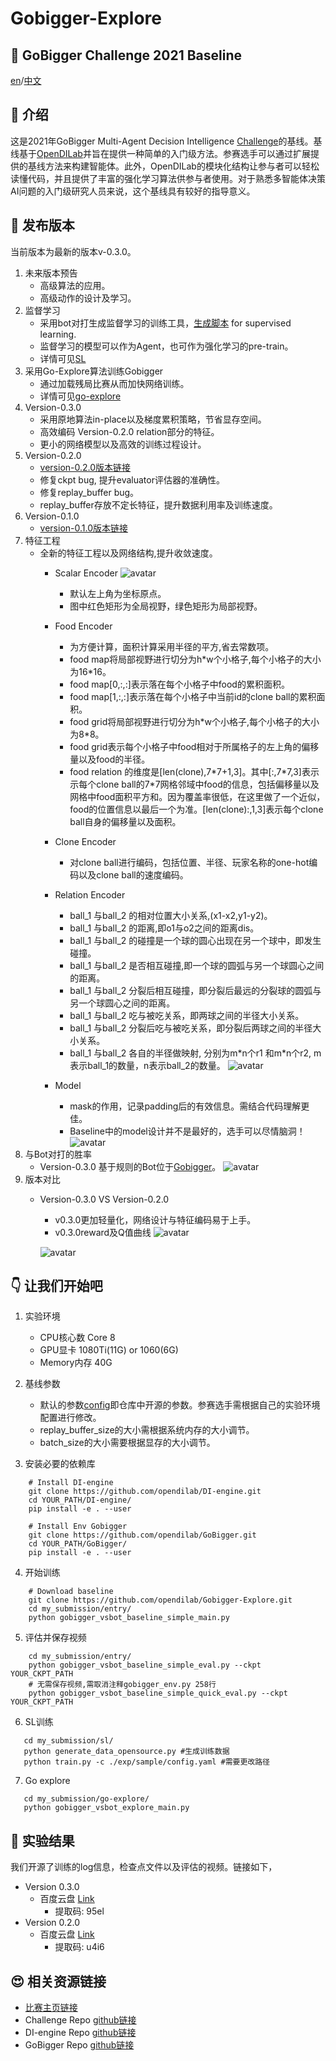 # Gobigger-Explore
## :crystal_ball: GoBigger Challenge 2021 Baseline
[en](https://github.com/opendilab/Gobigger-Explore/blob/main/README.md)/[中文](https://github.com/opendilab/Gobigger-Explore/blob/main/README_zh.md)

## :robot: 介绍
这是2021年GoBigger Multi-Agent Decision Intelligence [Challenge](https://www.datafountain.cn/competitions/549)的基线。基线基于[OpenDILab](https://github.com/opendilab/DI-engine)并旨在提供一种简单的入门级方法。参赛选手可以通过扩展提供的基线方法来构建智能体。此外，OpenDILab的模块化结构让参与者可以轻松读懂代码，并且提供了丰富的强化学习算法供参与者使用。对于熟悉多智能体决策AI问题的入门级研究人员来说，这个基线具有较好的指导意义。

## :rocket: 发布版本
当前版本为最新的版本v-0.3.0。
1. 未来版本预告
   - 高级算法的应用。
   - 高级动作的设计及学习。
2. 监督学习
   - 采用bot对打生成监督学习的训练工具，[生成脚本](https://github.com/opendilab/Gobigger-Explore/blob/main/my_submission/sl/generate_data_opensource.py) for supervised learning.
   - 监督学习的模型可以作为Agent，也可作为强化学习的pre-train。
   - 详情可见[SL](https://github.com/opendilab/Gobigger-Explore/blob/main/my_submission/sl/)
3. 采用Go-Explore算法训练Gobigger
   - 通过加载残局比赛从而加快网络训练。
   - 详情可见[go-explore](https://github.com/opendilab/Gobigger-Explore/blob/main/my_submission/go-explore/)
4. Version-0.3.0
   - 采用原地算法in-place以及梯度累积策略，节省显存空间。
   - 高效编码 Version-0.2.0 relation部分的特征。
   - 更小的网络模型以及高效的训练过程设计。
5. Version-0.2.0
   - [version-0.2.0版本链接](https://github.com/opendilab/Gobigger-Explore/releases/tag/v0.2.0)
   - 修复ckpt bug, 提升evaluator评估器的准确性。
   - 修复replay_buffer bug。
   - replay_buffer存放不定长特征，提升数据利用率及训练速度。
6. Version-0.1.0
   - [version-0.1.0版本链接](https://github.com/opendilab/GoBigger-Challenge-2021/tree/main/di_baseline)
7. 特征工程
   - 全新的特征工程以及网络结构,提升收敛速度。
      - Scalar Encoder 
        ![avatar](./avatar/scalar.svg)
        - 默认左上角为坐标原点。
        - 图中红色矩形为全局视野，绿色矩形为局部视野。
   
      - Food Encoder
         - 为方便计算，面积计算采用半径的平方,省去常数项。
         - food map将局部视野进行切分为h*w个小格子,每个小格子的大小为16\*16。
         - food map[0,:,:]表示落在每个小格子中food的累积面积。
         - food map[1,:,:]表示落在每个小格子中当前id的clone ball的累积面积。
         - food grid将局部视野进行切分为h\*w个小格子,每个小格子的大小为8*8。
         - food grid表示每个小格子中food相对于所属格子的左上角的偏移量以及food的半径。
         - food relation 的维度是[len(clone),7\*7+1,3]。其中[:,7\*7,3]表示
         示每个clone ball的7*7网格邻域中food的信息，包括偏移量以及网格中food面积平方和。因为覆盖率很低，在这里做了一个近似，food的位置信息以最后一个为准。[len(clone):,1,3]表示每个clone ball自身的偏移量以及面积。
      - Clone Encoder
         - 对clone ball进行编码，包括位置、半径、玩家名称的one-hot编码以及clone ball的速度编码。 
      - Relation Encoder
         - ball_1 与ball_2 的相对位置大小关系,(x1-x2,y1-y2)。
         - ball_1 与ball_2 的距离,即o1与o2之间的距离dis。
         - ball_1 与ball_2 的碰撞是一个球的圆心出现在另一个球中，即发生碰撞。
         - ball_1 与ball_2 是否相互碰撞,即一个球的圆弧与另一个球圆心之间的距离。
         - ball_1 与ball_2 分裂后相互碰撞，即分裂后最远的分裂球的圆弧与另一个球圆心之间的距离。
         - ball_1 与ball_2 吃与被吃关系，即两球之间的半径大小关系。
         - ball_1 与ball_2 分裂后吃与被吃关系，即分裂后两球之间的半径大小关系。
         - ball_1 与ball_2 各自的半径做映射, 分别为m\*n个r1 和m\*n个r2, m表示ball_1的数量，n表示ball_2的数量。 
         ![avatar](./avatar/relation_zh.svg)
      - Model
          - mask的作用，记录padding后的有效信息。需结合代码理解更佳。 
          - Baseline中的model设计并不是最好的，选手可以尽情脑洞！
          ![avatar](./avatar/v3-model.svg)
8. 与Bot对打的胜率
   - Version-0.3.0 基于规则的Bot位于[Gobigger](https://github.com/opendilab/GoBigger/blob/main/gobigger/agents/bot_agent.py)。
   ![avatar](./avatar/v030.jpg)
9. 版本对比
   - Version-0.3.0 VS Version-0.2.0
      - v0.3.0更加轻量化，网络设计与特征编码易于上手。
      - v0.3.0reward及Q值曲线
      ![avatar](./avatar/v030-rule.jpg)
      
      ![avatar](./avatar/v030-qvalue.jpg)
## :point_down: 让我们开始吧

1. 实验环境
   - CPU核心数 Core 8
   - GPU显卡 1080Ti(11G) or 1060(6G)
   - Memory内存 40G
2. 基线参数
   
   - 默认的参数[config](https://github.com/opendilab/Gobigger-Explore/blob/main/my_submission/config/gobigger_no_spatial_config.py)即仓库中开源的参数。参赛选手需根据自己的实验环境配置进行修改。
   - replay_buffer_size的大小需根据系统内存的大小调节。
   - batch_size的大小需要根据显存的大小调节。
   
3. 安装必要的依赖库
```
    # Install DI-engine
    git clone https://github.com/opendilab/DI-engine.git
    cd YOUR_PATH/DI-engine/
    pip install -e . --user

    # Install Env Gobigger
    git clone https://github.com/opendilab/GoBigger.git
    cd YOUR_PATH/GoBigger/
    pip install -e . --user
```

4. 开始训练
```
    # Download baseline
    git clone https://github.com/opendilab/Gobigger-Explore.git
    cd my_submission/entry/
    python gobigger_vsbot_baseline_simple_main.py
```

5. 评估并保存视频
```
    cd my_submission/entry/
    python gobigger_vsbot_baseline_simple_eval.py --ckpt YOUR_CKPT_PATH
    # 无需保存视频,需取消注释gobigger_env.py 258行
    python gobigger_vsbot_baseline_simple_quick_eval.py --ckpt YOUR_CKPT_PATH
```

6. SL训练
```
   cd my_submission/sl/
   python generate_data_opensource.py #生成训练数据
   python train.py -c ./exp/sample/config.yaml #需要更改路径
```

7. Go explore
```
   cd my_submission/go-explore/
   python gobigger_vsbot_explore_main.py
```

## :dart: 实验结果
我们开源了训练的log信息，检查点文件以及评估的视频。链接如下，
   - Version 0.3.0
     - 百度云盘 [Link](https://pan.baidu.com/s/11JTsw197jfjfijxpghA06w)
        - 提取码: 95el
   - Version 0.2.0
     - 百度云盘 [Link](https://pan.baidu.com/s/11sBoLWBEN33iNycs8y7fsw)
        - 提取码: u4i6 

## :heart_eyes: 相关资源链接
   - [比赛主页链接](https://www.datafountain.cn/competitions/549)
   - Challenge Repo [github链接](https://github.com/opendilab/GoBigger-Challenge-2021)
   - DI-engine Repo [github链接](https://github.com/opendilab/DI-engine)
   - GoBigger Repo  [github链接](https://github.com/opendilab/GoBigger)


